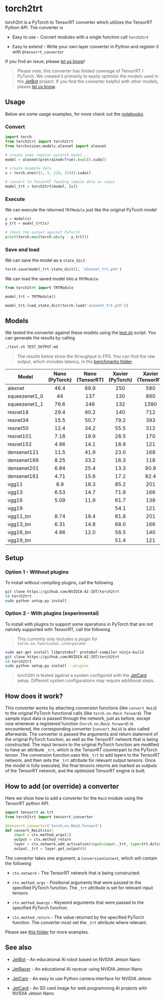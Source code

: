# torch2trt

torch2trt is a PyTorch to TensorRT converter which utilizes the 
TensorRT Python API.  The converter is

* Easy to use - Convert modules with a single function call ``torch2trt``

* Easy to extend - Write your own layer converter in Python and register it with ``@tensorrt_converter``

If you find an issue, please [let us know](../..//issues)!

> Please note, this converter has limited coverage of TensorRT / PyTorch.  We created it primarily
> to easily optimize the models used in the [JetBot](https://github.com/NVIDIA-AI-IOT/jetbot) project.  If you find the converter helpful with other models, please [let us know](../..//issues).

## Usage

Below are some usage examples, for more check out the [notebooks](notebooks).

### Convert

```python
import torch
from torch2trt import torch2trt
from torchvision.models.alexnet import alexnet

# create some regular pytorch model...
model = alexnet(pretrained=True).eval().cuda()

# create example data
x = torch.ones((1, 3, 224, 224)).cuda()

# convert to TensorRT feeding sample data as input
model_trt = torch2trt(model, [x])
```

### Execute

We can execute the returned ``TRTModule`` just like the original PyTorch model

```python
y = model(x)
y_trt = model_trt(x)

# check the output against PyTorch
print(torch.max(torch.abs(y - y_trt)))
```

### Save and load

We can save the model as a ``state_dict``.

```python
torch.save(model_trt.state_dict(), 'alexnet_trt.pth')
```

We can load the saved model into a ``TRTModule``

```python
from torch2trt import TRTModule

model_trt = TRTModule()

model_trt.load_state_dict(torch.load('alexnet_trt.pth'))
```

## Models

We tested the converter against these models using the [test.sh](test.sh) script.  You can generate the results by calling

```bash
./test.sh TEST_OUTPUT.md
```

> The results below show the throughput in FPS.  You can find the raw output, which includes latency, in the [benchmarks folder](benchmarks).

| Model | Nano (PyTorch) | Nano (TensorRT) | Xavier (PyTorch) | Xavier (TensorRT) |
|-------|:--------------:|:---------------:|:----------------:|:-----------------:|
| alexnet | 46.4 | 69.9 | 250 | 580 |
| squeezenet1_0 | 44 | 137 | 130 | 890 |
| squeezenet1_1 | 76.6 | 248 | 132 | 1390 |
| resnet18 | 29.4 | 90.2 | 140 | 712 |
| resnet34 | 15.5 | 50.7 | 79.2 | 393 |
| resnet50 | 12.4 | 34.2 | 55.5 | 312 |
| resnet101 | 7.18 | 19.9 | 28.5 | 170 |
| resnet152 | 4.96 | 14.1 | 18.9 | 121 |
| densenet121 | 11.5 | 41.9 | 23.0 | 168 |
| densenet169 | 8.25 | 33.2 | 16.3 | 118 |
| densenet201 | 6.84 | 25.4 | 13.3 | 90.9 |
| densenet161 | 4.71 | 15.6 | 17.2 | 82.4 |
| vgg11 | 8.9 | 18.3 | 85.2 | 201 |
| vgg13 | 6.53 | 14.7 | 71.9 | 166 |
| vgg16 | 5.09 | 11.9 | 61.7 | 139 |
| vgg19 |  |  | 54.1 | 121 |
| vgg11_bn | 8.74 | 18.4 | 81.8 | 201 |
| vgg13_bn | 6.31 | 14.8 | 68.0 | 166 |
| vgg16_bn | 4.96 | 12.0 | 58.5 | 140 |
| vgg19_bn |  |  | 51.4 | 121 |


## Setup

### Option 1 - Without plugins

To install without compiling plugins, call the following

```bash
git clone https://github.com/NVIDIA-AI-IOT/torch2trt
cd torch2trt
sudo python setup.py install
```

### Option 2 - With plugins (experimental)

To install with plugins to support some operations in PyTorch that are not natviely supported with TensorRT, call the following

> This currently only includes a plugin for ``torch.nn.functional.interpolate``

```bash
sudo apt-get install libprotobuf* protobuf-compiler ninja-build
git clone https://github.com/NVIDIA-AI-IOT/torch2trt
cd torch2trt
sudo python setup.py install --plugins
```

> torch2trt is tested against a system configured with the [JetCard](http://github.com/NVIDIA-AI-IOT/jetcard) setup.  Different system configurations may require additional steps.


## How does it work?

This converter works by attaching conversion functions (like ``convert_ReLU``) to the original 
PyTorch functional calls (like ``torch.nn.ReLU.forward``).  The sample input data is passed
through the network, just as before, except now whenever a registered function (``torch.nn.ReLU.forward``)
is encountered, the corresponding converter (``convert_ReLU``) is also called afterwards.  The converter
is passed the arguments and return statement of the original PyTorch function, as well as the TensorRT
network that is being constructed.  The input tensors to the original PyTorch function are modified to
have an attribute ``_trt``, which is the TensorRT counterpart to the PyTorch tensor.  The conversion function
uses this ``_trt`` to add layers to the TensorRT network, and then sets the ``_trt`` attribute for
relevant output tensors.  Once the model is fully executed, the final tensors returns are marked as outputs
of the TensorRT network, and the optimized TensorRT engine is built.

## How to add (or override) a converter

Here we show how to add a converter for the ``ReLU`` module using the TensorRT
python API.

```python
import tensorrt as trt
from torch2trt import tensorrt_converter

@tensorrt_converter('torch.nn.ReLU.forward')
def convert_ReLU(ctx):
    input = ctx.method_args[1]
    output = ctx.method_return
    layer = ctx.network.add_activation(input=input._trt, type=trt.ActivationType.RELU)  
    output._trt = layer.get_output(0)
```

The converter takes one argument, a ``ConversionContext``, which will contain
the following

* ``ctx.network`` - The TensorRT network that is being constructed.

* ``ctx.method_args`` - Positional arguments that were passed to the specified PyTorch function.  The ``_trt`` attribute is set for relevant input tensors.
* ``ctx.method_kwargs`` - Keyword arguments that were passed to the specified PyTorch function.
* ``ctx.method_return`` - The value returned by the specified PyTorch function.  The converter must set the ``_trt`` attribute where relevant.

Please see [this folder](torch2trt/converters) for more examples.

## See also

- [JetBot](http://github.com/NVIDIA-AI-IOT/jetbot) - An educational AI robot based on NVIDIA Jetson Nano

- [JetRacer](http://github.com/NVIDIA-AI-IOT/jetracer) - An educational AI racecar using NVIDIA Jetson Nano
- [JetCam](http://github.com/NVIDIA-AI-IOT/jetcam) - An easy to use Python camera interface for NVIDIA Jetson
- [JetCard](http://github.com/NVIDIA-AI-IOT/jetcard) - An SD card image for web programming AI projects with NVIDIA Jetson Nano
